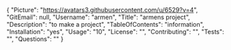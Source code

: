 {
  "Picture": "https://avatars3.githubusercontent.com/u/6529?v=4",
  "GitEmail": null,
  "Username": "armen",
  "Title": "armens project",
  "Description": "to make a project",
  "TableOfContents": "information",
  "Installation": "yes",
  "Usage": "10",
  "License": "",
  "Contributing": "",
  "Tests": "",
  "Questions": ""
}